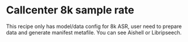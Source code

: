 # Callcenter 8k sample rate

This recipe only has model/data config for 8k ASR, user need to prepare data and generate manifest metafile. You can see Aishell or Libripseech.
